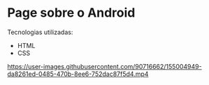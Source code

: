 # Page sobre o Android
 
Tecnologias utilizadas:<br>

- HTML <br>
- CSS <br>

https://user-images.githubusercontent.com/90716662/155004949-da8261ed-0485-470b-8ee6-752dac87f5d4.mp4

